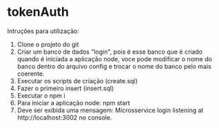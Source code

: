 # tokenAuth
Intruções para utilização:
1. Clone o projeto do git
2. Criar um banco de dados "login", pois é esse banco que é criado quando é iniciada a aplicação node, voce pode modificar o nome do banco dentro do arquivo config e trocar o nome do banco pelo mais coerente.
3. Executar os scripts de criação (create.sql) 
4. Fazer o primeiro insert (insert.sql)
5. Executar o npm i
6. Para iniciar a aplicação node: npm start
7. Deve ser exibida uma mensagem: Microsservice login listening at http://localhost:3002 no console.
